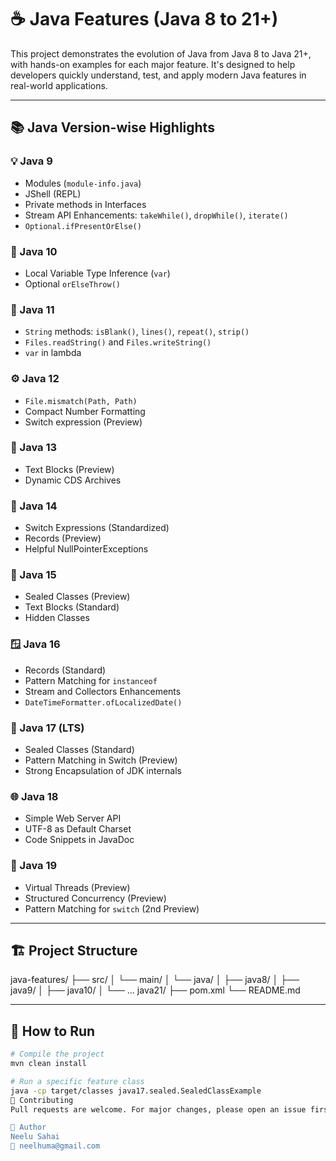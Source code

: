 # ☕ Java Features (Java 8 to 21+)

This project demonstrates the evolution of Java from Java 8 to Java 21+, with hands-on examples for each major feature. It's designed to help developers quickly understand, test, and apply modern Java features in real-world applications.

---

## 📚 Java Version-wise Highlights

### 💡 Java 9
- Modules (`module-info.java`)
- JShell (REPL)
- Private methods in Interfaces
- Stream API Enhancements: `takeWhile()`, `dropWhile()`, `iterate()`
- `Optional.ifPresentOrElse()`

### 🔎 Java 10
- Local Variable Type Inference (`var`)
- Optional `orElseThrow()`

### 🚀 Java 11
- `String` methods: `isBlank()`, `lines()`, `repeat()`, `strip()`
- `Files.readString()` and `Files.writeString()`
- `var` in lambda

### ⚙️ Java 12
- `File.mismatch(Path, Path)`
- Compact Number Formatting
- Switch expression (Preview)

### 🔄 Java 13
- Text Blocks (Preview)
- Dynamic CDS Archives

### 🧵 Java 14
- Switch Expressions (Standardized)
- Records (Preview)
- Helpful NullPointerExceptions

### 🧩 Java 15
- Sealed Classes (Preview)
- Text Blocks (Standard)
- Hidden Classes

### 🪟 Java 16
- Records (Standard)
- Pattern Matching for `instanceof`
- Stream and Collectors Enhancements
- `DateTimeFormatter.ofLocalizedDate()`

### 🔐 Java 17 (LTS)
- Sealed Classes (Standard)
- Pattern Matching in Switch (Preview)
- Strong Encapsulation of JDK internals

### 🌐 Java 18
- Simple Web Server API
- UTF-8 as Default Charset
- Code Snippets in JavaDoc

### 🧵 Java 19
- Virtual Threads (Preview)
- Structured Concurrency (Preview)
- Pattern Matching for `switch` (2nd Preview)

---

## 🏗️ Project Structure

java-features/
├── src/
│ └── main/
│ └── java/
│ ├── java8/
│ ├── java9/
│ ├── java10/
│ └── ... java21/
├── pom.xml
└── README.md


---

## 🔧 How to Run

```bash
# Compile the project
mvn clean install

# Run a specific feature class
java -cp target/classes java17.sealed.SealedClassExample
🤝 Contributing
Pull requests are welcome. For major changes, please open an issue first to discuss what you'd like to change.

🧠 Author
Neelu Sahai
📧 neelhuma@gmail.com


